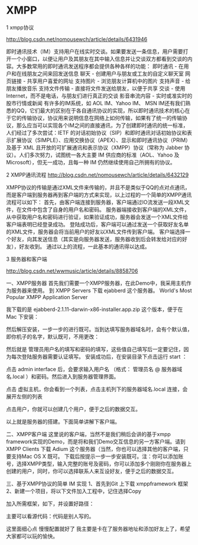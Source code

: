 XMPP
====
1 xmpp协议

http://blog.csdn.net/nomousewch/article/details/6431946

即时通讯技术（IM）支持用户在线实时交谈。如果要发送一条信息，用户需要打开一个小窗口，以便让用户及其朋友在其中输入信息并让交谈双方都看到交谈的内容。大多数常用的即时通讯发送程序都会提供各种各样的功能： 即时通讯 - 在用户和在线朋友之间来回发送信息 聊天 - 创建用户与朋友或工友的自定义聊天室 网页链接 - 共享用户喜爱的网址 支持图片 - 浏览朋友计算机中的图片 支持声音 - 给朋友播放音乐 支持文件传输 - 直接将文件发送给朋友，以便于共享 交谈 - 使用 Internet，而不是电话，与朋友们进行真正的交谈 影音串流内容 - 实时或准实时的股市行情或新闻 有许多的IM系统，如 AOL IM、Yahoo IM、 MSN IM还有我们熟悉的QQ，它们最大的区别在于各自通讯协议的实现，所以即时通讯技术的核心在于它的传输协议，协议用来说明信息在网络上如何传输，如果有了统一的传输协议，那么应当可以实现各个IM之间的直接通讯，为了创建即时通讯的统一标准，人们经过了多次尝试：IETF 的对话初始协议（SIP）和即时通讯对话初始协议和表示扩展协议（SIMPLE）、应用交换协议（APEX）、显示和即时通讯协议（PRIM）及基于 XML 且开放的可扩展通讯和表示协议（XMPP）协议（常称为 Jabber 协议）。人们多次努力，试图统一各大主要 IM 供应商的标准（AOL、Yahoo 及 Microsoft），但无一成功，且每一种 IM 仍然继续使用自己所拥有的协议。

2 XMPP通讯流程 http://blog.csdn.net/nomousewch/article/details/6432129

XMPP协议的传输是通过XML文件来传输的，并且不是类似于QQ的点对点通讯，而是客户端到服务器再到客户端的方式来实现，以上过程的一个简单的XMPP通讯流程可以如下： 首先，由客户端连接到服务器，客户端通过IO流发送一段XML文件，在文件中包含了自身的用户名和密码。 服务器端接收到客户端的XML文件，从中获取用户名和密码进行验证，如果验证成功，服务器会发送一个XML文件给客户端表明已经登录成功。 登陆成功后，客户端可以通过发送一个获取好友名单的XML文件，服务器会将当前用户的好友以XML文件传到客户端。 客户端选择一个好友，向其发送信息（其实是向服务器发送，服务器收到后会转发给对应的好友），好友收到。 通过以上的流程，一此基本的通讯得以达成。

3 服务器和客户端

http://blog.csdn.net/wwmusic/article/details/8858706

一、XMPP服务器 首先我们需要一个XMPP服务器，在此Demo中，我采用主机作为服务器来使用。 到 XMPP Servers 下载 ejabberd 这个服务器。 World's Most Popular XMPP Application Server

我下载的是 ejabberd-2.1.11-darwin-x86-installer.app.zip 这个版本，便于在Mac 下安装：

然后解压安装，一步一步的进行既可。当到达填写服务器域名时，会有个默认值，即你机子的名字，默认既可，不用更改：

然后就是 管理员用户名的填写和密码的填写，这些值自己填写后一定要记住，因为每次登陆服务器需要认证填写。 安装成功后，在安装目录下点击运行 start ：

点击 admin interface 后，会要求输入用户名 （格式： 管理员名 @ 服务器域名.local ）和密码。然后进入到服务器管理界面。

点击 虚拟主机，你会看到一个列表，点击主机列下的服务器域名.local 连接，会展开左侧的列表

点击用户，你就可以创建几个用户，便于之后的数据交互。

以上就是服务器的搭建。下面简单讲解下客户端。

二、XMPP客户端 这里说的客户端，当然不是我们稍后会讲的基于xmpp framework实现的Demo，而是将和我们Demo交互信息的另一方客户端。请到 XMPP Clients 下载 Adium 这个服务器（当然，你也可以选择其他的客户端，只要支持Mac OS X 既可。 下载后按提示一步一步安装既可。注：你可以添加账号，选择XMPP类型，输入完整的账号及密码，你可以添加多个刚刚你在服务器上创建的用户，同时，你可以选择联系人来互设好友，便于之后的数据交互。

三、基于XMPP协议的简单 IM 实现 1、首先到Git 上下载 xmppframework 框架 2、新建一个项目，将以下文件加入工程中，记住选择Copy

加入所需框架，如下，并设置好路径：

主要可以看源代码：代码是别人写的。

这里面细心点 慢慢配置就好了 我主要是卡在了服务器地址和添加好友上了，希望大家都可以玩的愉快。
